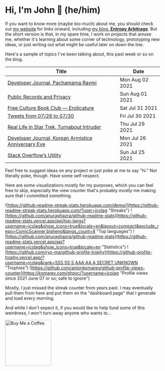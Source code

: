 # Hi, I'm John 👋 (he/him)

If you want to know more (maybe *too* much) about me, you should check out [my website](https://john.colagioia.net/) for links onward, including [my blog, **Entropy Arbitrage**](https://john.colagioia.net/blog).  But the short version is that, in my spare time, I work on projects that amuse me, whether it's learning about some corner of technology, prototyping new ideas, or just writing out what might be useful later on down the line.

Here's a sample of topics I've been talking about, this past week or so on the blog.

|Title|Date|
|-----|-------|
|[Developer Journal, Pachamama Raymi](https://john.colagioia.net/blog/2021/08/02/generic.html)|Mon Aug 02 2021|
|[Public Records and Privacy](https://john.colagioia.net/blog/media/2021/08/01/records.html)|Sun Aug 01 2021|
|[Free Culture Book Club — Eroticature](https://john.colagioia.net/blog/2021/07/31/eroticature.html)|Sat Jul 31 2021|
|[Tweets from 07/26 to 07/30](https://john.colagioia.net/blog/media/2021/07/30/week.html)|Fri Jul 30 2021|
|[Real Life in Star Trek, Turnabout Intruder](https://john.colagioia.net/blog/2021/07/29/turnabout.html)|Thu Jul 29 2021|
|[Developer Journal, Korean Armistice Anniversary Eve](https://john.colagioia.net/blog/2021/07/26/armistice.html)|Mon Jul 26 2021|
|[Stack Overflow’s Utility](https://john.colagioia.net/blog/media/2021/07/25/stack.html)|Sun Jul 25 2021|

Feel free to suggest ideas on any project or just poke at me to say "hi." Not literally poke, though. Have some self-respect.

Here are some visualizations mostly for my purposes, which you can feel free to skip, especially the view counter that's probably mostly me making sure that I committed something.

![https://github-readme-streak-stats.herokuapp.com/demo/](https://github-readme-streak-stats.herokuapp.com/?user=jcolag "Streaks")
![https://github.com/anuraghazra/github-readme-stats](https://github-readme-stats.vercel.app/api/top-langs?username=jcolag&show_icons=true&locale=en&layout=compact&exclude_repo=ComicScanner,bisheng&langs_count=8 "Top languages")
![https://github.com/anuraghazra/github-readme-stats](https://github-readme-stats.vercel.app/api?username=jcolag&show_icons=true&locale=en "Statistics")
![https://github.com/ryo-ma/github-profile-trophy](https://github-profile-trophy.vercel.app/?username=jcolag&rank=SSS,SS,S,AAA,AA,A,SECRET,UNKNOWN "Trophies")
![https://github.com/antonkomarev/github-profile-views-counter](https://komarev.com/ghpvc/?username=jcolag "Profile views since 2021 June 07 or so; safe to ignore")

Mostly, I just missed the streak counter from years past.  I may eventually pull them from here and put them on the "dashboard page" that I generate and load every morning.

And while I don't expect it, if you would like to help fund some of this weirdness, I won't turn away anyone who wants to...

[<img src="https://cdn.buymeacoffee.com/buttons/v2/default-yellow.png" alt="Buy Me a Coffee" width="150px"/>](https://www.buymeacoffee.com/jcolag)
